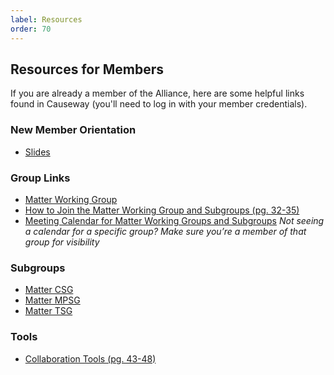 ```yaml
---
label: Resources
order: 70
---
```

## Resources for Members

If you are already a member of the Alliance, here are some helpful links found in Causeway (you'll need to log in with your member credentials).

### New Member Orientation

- [Slides](https://groups.csa-iot.org/wg/members-all/document/30359)

### Group Links

- [Matter Working Group](https://groups.csa-iot.org/wg/matter-wg/dashboard)
- [How to Join the Matter Working Group and Subgroups (pg. 32-35)](https://groups.csa-iot.org/wg/members-all/document/folder/2817)
- [Meeting Calendar for Matter Working Groups and Subgroups](https://groups.csa-iot.org/wg/matter-wg/calendar) _Not seeing a calendar for a specific group? Make sure you’re a member of that group for visibility_

### Subgroups

- [Matter CSG](https://groups.csa-iot.org/wg/matter-csg/dashboard)
- [Matter MPSG](https://groups.csa-iot.org/wg/matter-mpsg/workgroup)
- [Matter TSG](https://groups.csa-iot.org/wg/matter-tsg/dashboard)

### Tools

- [Collaboration Tools (pg. 43-48)](https://groups.csa-iot.org/wg/members-all/document/folder/2817)
